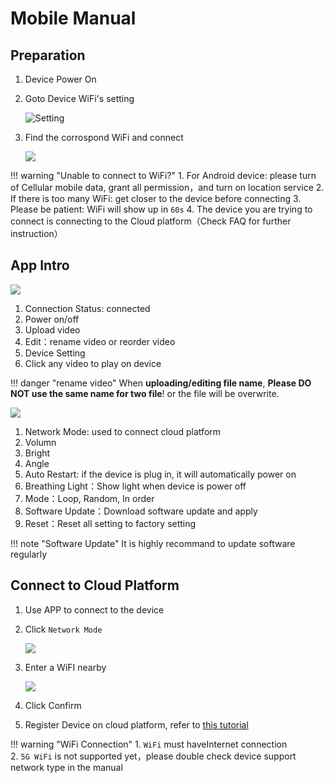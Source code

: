 # Mobile Manual

## Preparation

1. Device Power On
2. Goto Device WiFi's setting

    ![Setting](images/wifi.png)

3. Find the corrospond WiFi and connect

    ![](images/password.png)

!!! warning "Unable to connect to WiFi?"
    1. For Android device: please turn of Cellular mobile data, grant all permission，and turn on location service
    2. If there is too many WiFi: get closer to the device before connecting
    3. Please be patient: WiFi will show up in `60s`
    4. The device you are trying to connect is connecting to the Cloud platform（Check FAQ for further instruction）


## App Intro

![](images/app_1.png)

1. Connection Status: connected
2. Power on/off
3. Upload video
4. Edit：rename video or reorder video
5. Device Setting
6. Click any video to play on device

!!! danger "rename video"
        When **uploading/editing file name**, **Please DO NOT use the same name for two file**! or the file will be overwrite.

![](images/app_2.png)

1. Network Mode: used to connect cloud platform
2. Volumn
3. Bright
4. Angle
5. Auto Restart: if the device is plug in, it will automatically power on
6. Breathing Light：Show light when device is power off
7. Mode：Loop, Random, In order
8. Software Update：Download software update and apply
9. Reset：Reset all setting to factory setting

!!! note "Software Update"
    It is highly recommand to update software regularly

## Connect to Cloud Platform

1. Use APP to connect to the device
2. Click `Network Mode`
    
    ![](images/cloud_1.png)

3. Enter a WiFI nearby

    ![](images/cloud_2.png)

4. Click Confirm
5. Register Device on cloud platform, refer to [this tutorial](../cloud/manual)

!!! warning "WiFi Connection"
    1. `WiFi` must haveInternet connection    
    2. `5G WiFi` is not supported yet，please double check device support network type in the manual


